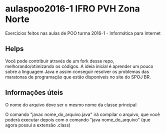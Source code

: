 # aulaspoo2016-1 IFRO PVH Zona Norte
Exercícios feitos nas aulas de POO turma 2016-1 - Informática para Internet


## Helps
Você pode contribuir através de um fork desse repo, melhorando/otimizando os códigos. A ideia inicial é aprender um pouco sobre a linguagem Java e assim conseguir resolver os problemas das maratonas de programação que estão disponíveis no site do SPOJ BR.


## Informações úteis
O nome do arquivo deve ser o mesmo nome da classe principal

O comando "javac nome_do_arquivo.java" irá compilar o arquivo, que você poderá executar depois com o comando "java nome_do_arquivo" (que agora possui a extensão .class)
